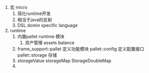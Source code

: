 1. 宏 micro
   1. 简化runtime开发
   2. 相当于java的反射
   3. DSL domin specific language
2. runtime
   1. 内置pallet runtime 模块
      1. 资产管理 assets balance
   2. frame_support::pallet 定义功能模块
      pallet::config 定义配置接口
      pallet::storage 存储
   3. storageValue
      storageMap
      StorageDoubleMap
   4. 